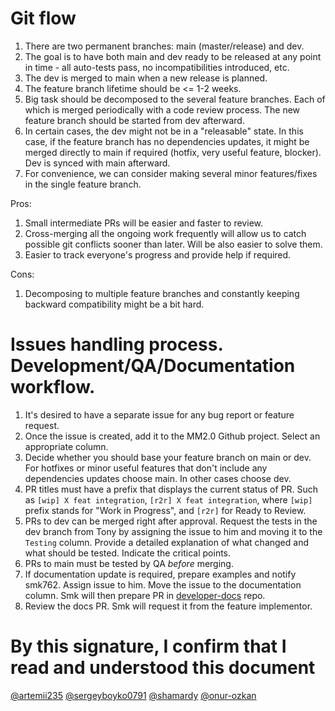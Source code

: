 # Git flow

1. There are two permanent branches: main (master/release) and dev.
2. The goal is to have both main and dev ready to be released at any point in time - all auto-tests pass, no incompatibilities introduced, etc.
3. The dev is merged to main when a new release is planned.
4. The feature branch lifetime should be <= 1-2 weeks.
5. Big task should be decomposed to the several feature branches. Each of which is merged periodically with a code review process. The new feature branch should be started from dev afterward.
6. In certain cases, the dev might not be in a "releasable" state. In this case, if the feature branch has no dependencies updates, it might be merged directly to main if required (hotfix, very useful feature, blocker). Dev is synced with main afterward.
7. For convenience, we can consider making several minor features/fixes in the single feature branch.

Pros:
1. Small intermediate PRs will be easier and faster to review.
2. Cross-merging all the ongoing work frequently will allow us to catch possible git conflicts sooner than later. Will be also easier to solve them.
3. Easier to track everyone's progress and provide help if required.

Cons:
1. Decomposing to multiple feature branches and constantly keeping backward compatibility might be a bit hard.

# Issues handling process. Development/QA/Documentation workflow.

1. It's desired to have a separate issue for any bug report or feature request.
2. Once the issue is created, add it to the MM2.0 Github project. Select an appropriate column.
3. Decide whether you should base your feature branch on main or dev. For hotfixes or minor useful features that don't include any dependencies updates choose main. In other cases choose dev.
5. PR titles must have a prefix that displays the current status of PR. Such as `[wip] X feat integration`, `[r2r] X feat integration`, where `[wip]` prefix stands for "Work in Progress", and `[r2r]` for Ready to Review.
4. PRs to dev can be merged right after approval. Request the tests in the dev branch from Tony by assigning the issue to him and moving it to the `Testing` column. Provide a detailed explanation of what changed and what should be tested. Indicate the critical points.
5. PRs to main must be tested by QA *before* merging.
6. If documentation update is required, prepare examples and notify smk762. Assign issue to him. Move the issue to the documentation column. Smk will then prepare PR in [developer-docs](https://github.com/KomodoPlatform/developer-docs) repo.
7. Review the docs PR. Smk will request it from the feature implementor.

# By this signature, I confirm that I read and understood this document  
[@artemii235](https://github.com/artemii235)
[@sergeyboyko0791](https://github.com/sergeyboyko0791)
[@shamardy](https://github.com/shamardy)
[@onur-ozkan](https://github.com/onur-ozkan)

